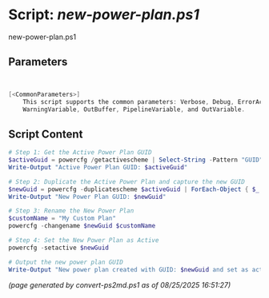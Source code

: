 Script: *new-power-plan.ps1*
========================

new-power-plan.ps1 


Parameters
----------
```powershell


[<CommonParameters>]
    This script supports the common parameters: Verbose, Debug, ErrorAction, ErrorVariable, WarningAction, 
    WarningVariable, OutBuffer, PipelineVariable, and OutVariable.
```

Script Content
--------------
```powershell
# Step 1: Get the Active Power Plan GUID
$activeGuid = powercfg /getactivescheme | Select-String -Pattern "GUID" | ForEach-Object { $_.ToString().Split(' ')[3] }
Write-Output "Active Power Plan GUID: $activeGuid"

# Step 2: Duplicate the Active Power Plan and capture the new GUID
$newGuid = powercfg -duplicatescheme $activeGuid | ForEach-Object { $_.ToString().Split(' ')[3] }
Write-Output "New Power Plan GUID: $newGuid"

# Step 3: Rename the New Power Plan
$customName = "My Custom Plan"
powercfg -changename $newGuid $customName

# Step 4: Set the New Power Plan as Active
powercfg -setactive $newGuid

# Output the new power plan GUID
Write-Output "New power plan created with GUID: $newGuid and set as active."
```

*(page generated by convert-ps2md.ps1 as of 08/25/2025 16:51:27)*
